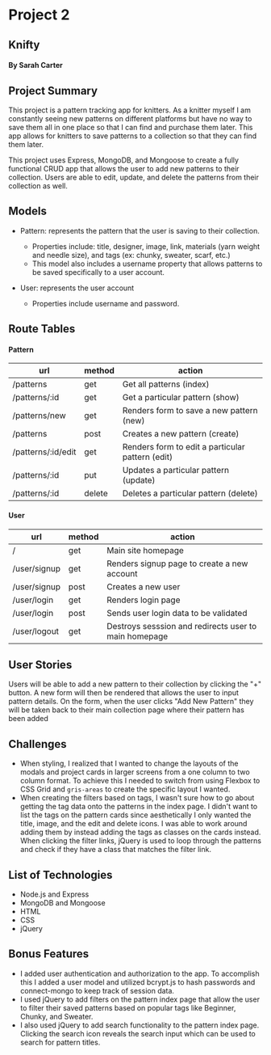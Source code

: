 # Project 2
## Knifty
#### By Sarah Carter

## Project Summary

This project is a pattern tracking app for knitters. As a knitter myself I am constantly seeing new patterns on different platforms but have no way to save them all in one place so that I can find and purchase them later. This app allows for knitters to save patterns to a collection so that they can find them later.

This project uses Express, MongoDB, and Mongoose to create a fully functional CRUD app that allows the user to add new patterns to their collection. Users are able to edit, update, and delete the patterns from their collection as well.

## Models

- Pattern: represents the pattern that the user is saving to their collection.
    - Properties include: title, designer, image, link, materials (yarn weight and needle size), and tags (ex: chunky, sweater, scarf, etc.)
    - This model also includes a username property that allows patterns to be saved specifically to a user account.

- User: represents the user account 
    - Properties include username and password.

## Route Tables

#### Pattern
| url | method | action |
|-----|--------|--------|
| /patterns | get | Get all patterns (index)|
| /patterns/:id | get | Get a particular pattern (show)|
| /patterns/new | get | Renders form to save a new pattern (new)|
| /patterns | post | Creates a new pattern (create)|
| /patterns/:id/edit | get | Renders form to edit a particular pattern (edit)|
| /patterns/:id | put | Updates a particular pattern (update)|
| /patterns/:id | delete | Deletes a particular pattern (delete)|

#### User
| url | method | action |
|-----|--------|--------|
| / | get | Main site homepage |
| /user/signup | get | Renders signup page to create a new account|
| /user/signup | post | Creates a new user |
| /user/login | get | Renders login page |
| /user/login | post | Sends user login data to be validated |
| /user/logout | get | Destroys sesssion and redirects user to main homepage |


## User Stories

Users will be able to add a new pattern to their collection by clicking the "+" button. A new form will then be rendered that allows the user to input pattern details. On the form, when the user clicks "Add New Pattern" they will be taken back to their main collection page where their pattern has been added 

## Challenges

- When styling, I realized that I wanted to change the layouts of the modals and project cards in larger screens from a one column to two column format. To achieve this I needed to switch from using Flexbox to CSS Grid and `gris-areas` to create the specific layout I wanted.
- When creating the filters based on tags, I wasn't sure how to go about getting the tag data onto the patterns in the index page. I didn't want to list the tags on the pattern cards since aesthetically I only wanted the title, image, and the edit and delete icons. I was able to work around adding them by instead adding the tags as classes on the cards instead. When clicking the filter links, jQuery is used to loop through the patterns and check if they have a class that matches the filter link.

## List of Technologies

- Node.js and Express
- MongoDB and Mongoose
- HTML
- CSS
- jQuery

## Bonus Features
- I added user authentication and authorization to the app. To accomplish this I added a user model and utilized bcrypt.js to hash passwords and connect-mongo to keep track of session data. 
- I used jQuery to add filters on the pattern index page that allow the user to filter their saved patterns based on popular tags like Beginner, Chunky, and Sweater.
- I also used jQuery to add search functionality to the pattern index page. Clicking the search icon reveals the search input which can be used to search for pattern titles.